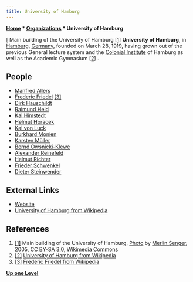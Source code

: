 ```yaml
---
title: University of Hamburg
---
```

**[Home](Home "Home") \* [Organizations](Organizations "Organizations") \* University of Hamburg**



[ Main building of the University of Hamburg <a id="cite-note-1" href="#cite-ref-1">[1]</a>
**University of Hamburg**,
in [Hamburg](https://en.wikipedia.org/wiki/Hamburg), [Germany](https://en.wikipedia.org/wiki/Germany), founded on March 28, 1919, having grown out of the previous General lecture system and the [Colonial Institute](https://en.wikipedia.org/wiki/Colonial_Institute) of Hamburg as well as the Academic Gymnasium <a id="cite-note-2" href="#cite-ref-2">[2]</a> . 



## People


* [Manfred Allers](index.php?title=Manfred_Allers&action=edit&redlink=1 "Manfred Allers (page does not exist)")
* [Frederic Friedel](Frederic_Friedel "Frederic Friedel") <a id="cite-note-3" href="#cite-ref-3">[3]</a>
* [Dirk Hauschildt](index.php?title=Dirk_Hauschildt&action=edit&redlink=1 "Dirk Hauschildt (page does not exist)")
* [Raimund Heid](Raimund_Heid "Raimund Heid")
* [Kai Himstedt](Kai_Himstedt "Kai Himstedt")
* [Helmut Horacek](Helmut_Horacek "Helmut Horacek")
* [Kai von Luck](Kai_von_Luck "Kai von Luck")
* [Burkhard Monien](Burkhard_Monien "Burkhard Monien")
* [Karsten Müller](Karsten_M%C3%BCller "Karsten Müller")
* [Bernd Owsnicki-Klewe](Bernd_Owsnicki-Klewe "Bernd Owsnicki-Klewe")
* [Alexander Reinefeld](Alexander_Reinefeld "Alexander Reinefeld")
* [Helmut Richter](Helmut_Richter "Helmut Richter")
* [Frieder Schwenkel](Frieder_Schwenkel "Frieder Schwenkel")
* [Dieter Steinwender](Dieter_Steinwender "Dieter Steinwender")


## External Links


* [Website](https://www.uni-hamburg.de/en.html)
* [University of Hamburg from Wikipedia](https://en.wikipedia.org/wiki/University_of_Hamburg)


## References


1. <a id="cite-ref-1" href="#cite-note-1">[1]</a> Main building of the University of Hamburg, [Photo](https://commons.wikimedia.org/wiki/File:UniHHHauptgebaeude.jpg) by [Merlin Senger](https://de.wikipedia.org/wiki/Benutzer:MerlinSenger), 2005, [CC BY-SA 3.0](https://creativecommons.org/licenses/by-sa/3.0/deed.en), [Wikimedia Commons](https://en.wikipedia.org/wiki/Wikimedia_Commons)
2. <a id="cite-ref-2" href="#cite-note-2">[2]</a> [University of Hamburg from Wikipedia](https://en.wikipedia.org/wiki/University_of_Hamburg)
3. <a id="cite-ref-3" href="#cite-note-3">[3]</a> [Frederic Friedel from Wikipedia](https://en.wikipedia.org/wiki/Frederic_Friedel)

**[Up one Level](Organizations "Organizations")**







 
